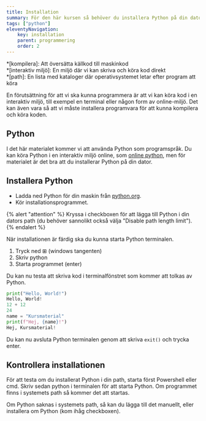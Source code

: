 ```yaml
---
title: Installation
summary: För den här kursen så behöver du installera Python på din dator. Här hittar du instruktioner för hur du installerar Python.
tags: ["python"]
eleventyNavigation:
    key: installation
    parent: programmering
    order: 2
---
```


*[kompilera]: Att översätta källkod till maskinkod  
*[interaktiv miljö]: En miljö där vi kan skriva och köra kod direkt  
*[path]: En lista med kataloger där operativsystemet letar efter program att köra  

En förutsättning för att vi ska kunna programmera är att vi kan köra kod i en interaktiv miljö, till exempel en terminal eller någon form av online-miljö. Det kan även vara så att vi måste installera programvara för att kunna kompilera och köra koden.

## Python

I det här materialet kommer vi att använda Python som programspråk. Du kan köra Python i en interaktiv miljö online, som [online python](https://www.online-python.com), men för materialet är det bra att du installerar Python på din dator.

## Installera Python

* Ladda ned Python för din maskin från [python.org](https://www.python.org/).
* Kör installationsprogrammet.

{% alert "attention" %}
Kryssa i checkboxen för att lägga till Python i din dators path (du behöver sannolikt också välja "Disable path length limit").
{% endalert %}

När installationen är färdig ska du kunna starta Python terminalen.

1. Tryck ned ⊞ (windows tangenten)
2. Skriv python
3. Starta programmet (enter)

Du kan nu testa att skriva kod i terminalfönstret som kommer att tolkas av Python.

```python
print("Hello, World!")
Hello, World!
12 + 12
24
name = "Kursmaterial"
print(f"Hej, {name}!")
Hej, Kursmaterial!
```

Du kan nu avsluta Python terminalen genom att skriva `exit()` och trycka enter.

## Kontrollera installationen

För att testa om du installerat Python i din path, starta först Powershell eller cmd.
Skriv sedan python i terminalen för att starta Python. Om programmet finns i systemets path så kommer det att startas.

Om Python saknas i systemets path, så kan du lägga till det manuellt, eller installera om Python (kom ihåg checkboxen).